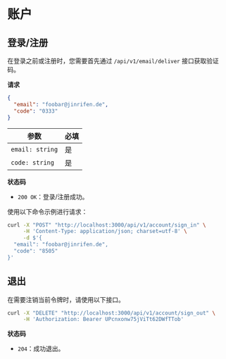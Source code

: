 账户
==============

登录/注册
-----------

在登录之前或注册时，您需要首先通过 `/api/v1/email/deliver` 接口获取验证码。

**请求**

```json
{
  "email": "foobar@jinrifen.de",
  "code": "0333"
}
```

| 参数                             | 必填     |
| -------------------------------- | -------- |
| `email: string`                  | 是       |
| `code: string`                   | 是       |

**状态码**

- `200 OK`：登录/注册成功。

使用以下命令示例进行请求：

```bash
curl -X "POST" "http://localhost:3000/api/v1/account/sign_in" \
     -H 'Content-Type: application/json; charset=utf-8' \
     -d $'{
  "email": "foobar@jinrifen.de",
  "code": "8505"
}'
```

退出
-----------

在需要注销当前令牌时，请使用以下接口。

```bash
curl -X "DELETE" "http://localhost:3000/api/v1/account/sign_out" \
     -H 'Authorization: Bearer UPcnxonw75jViTt62DWfTTob'
```

**状态码**

- `204`：成功退出。